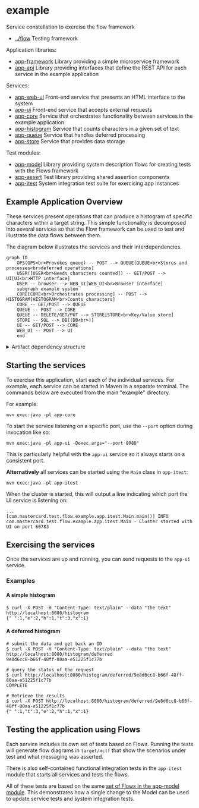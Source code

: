 
<!-- title start -->

# example

Service constellation to exercise the flow framework



 * [../flow](https://github.com/Mastercard/flow) Testing framework

 Application libraries:
 
 * [app-framework](app-framework) Library providing a simple microservice framework
 * [app-api](app-api) Library providing interfaces that define the REST API for each service in the example application

Services:

 * [app-web-ui](app-web-ui) Front-end service that presents an HTML interface to the system
 * [app-ui](app-ui) Front-end service that accepts external requests
 * [app-core](app-core) Service that orchestrates functionality between services in the example application
 * [app-histogram](app-histogram) Service that counts characters in a given set of text
 * [app-queue](app-queue) Service that handles deferred processing
 * [app-store](app-store) Service that provides data storage

Test modules:

 * [app-model](app-model) Library providing system description flows for creating tests with the Flows framework
 * [app-assert](app-assert) Test library providing shared assertion components
 * [app-itest](app-itest) System integration test suite for exercising app instances

<!-- title end -->

## Example Application Overview

These services present operations that can produce a histogram of specific
characters within a target string. This simple functionality is decomposed
into several services so that the Flow framework can be used to test and illustrate
the data flows between them.

The diagram below illustrates the services and their interdependencies.

<!-- system_diagram_start -->

```mermaid
graph TD
    OPS(OPS<br>Provokes queue) -- POST --> QUEUE[QUEUE<br>Stores and processes<br>deferred operations]
    USER([USER<br>Needs characters counted]) -- GET/POST --> UI[UI<br>HTTP interface]
    USER -- browser --> WEB_UI[WEB_UI<br>Browser interface]
    subgraph example system
    CORE[CORE<br>Orchestrates processing] -- POST --> HISTOGRAM[HISTOGRAM<br>Counts characters]
    CORE -- GET/POST --> QUEUE
    QUEUE -- POST --> CORE
    QUEUE -- DELETE/GET/PUT --> STORE[STORE<br>Key/Value store]
    STORE -- SQL --> DB[(DB<br>)]
    UI -- GET/POST --> CORE
    WEB_UI -- POST --> UI
    end
```

<!-- system_diagram_end -->

<details>
<summary>Artifact dependency structure</summary>
    Solid lines are <code>compile</code>-scope dependencies, dotted are <code>test</code>-scope.

<!-- start_module_diagram:example -->

```mermaid
graph LR
  subgraph core
    builder[<a href='../builder'>builder</a>]
    model[<a href='../model'>model</a>]
  end
  subgraph message
    message-http[<a href='../message/message-http'>message-http</a>]
    message-json[<a href='../message/message-json'>message-json</a>]
    message-sql[<a href='../message/message-sql'>message-sql</a>]
    message-text[<a href='../message/message-text'>message-text</a>]
    message-web[<a href='../message/message-web'>message-web</a>]
  end
  subgraph validation
    validation-junit5[<a href='../validation/validation-junit5'>validation-junit5</a>]
    coppice[<a href='../validation/coppice'>coppice</a>]
  end
  subgraph assert
    assert-junit5[<a href='../assert/assert-junit5'>assert-junit5</a>]
    duct[<a href='../report/duct'>duct</a>]
  end
  subgraph example
    app-api[<a href='app-api'>app-api</a>]
    app-assert[<a href='app-assert'>app-assert</a>]
    app-core[<a href='app-core'>app-core</a>]
    app-framework[<a href='app-framework'>app-framework</a>]
    app-histogram[<a href='app-histogram'>app-histogram</a>]
    app-itest[<a href='app-itest'>app-itest</a>]
    app-model[<a href='app-model'>app-model</a>]
    app-queue[<a href='app-queue'>app-queue</a>]
    app-store[<a href='app-store'>app-store</a>]
    app-ui[<a href='app-ui'>app-ui</a>]
    app-web-ui[<a href='app-web-ui'>app-web-ui</a>]
  end
  app-api --> app-web-ui
  app-api --> app-ui
  app-api --> app-core
  app-api --> app-histogram
  app-api --> app-queue
  app-api --> app-store
  app-api --> app-model
  app-assert -.-> app-web-ui
  app-assert -.-> app-ui
  app-assert -.-> app-core
  app-assert -.-> app-histogram
  app-assert -.-> app-queue
  app-assert -.-> app-store
  app-assert -.-> app-itest
  app-core --> app-itest
  app-framework --> app-api
  app-histogram --> app-itest
  app-model --> app-assert
  app-queue --> app-itest
  app-store --> app-itest
  app-ui --> app-itest
  app-web-ui --> app-itest
  assert-junit5 --> app-assert
  builder --> app-model
  coppice -.-> app-model
  duct --> app-assert
  message-http --> app-model
  message-json --> app-model
  message-sql --> app-model
  message-text --> app-model
  message-web --> app-model
  model --> app-model
  validation-junit5 -.-> app-model

  %% keeps subgraphs positioned correctly
  core ~~~ message
  message ~~~ validation
  validation ~~~ assert
```

<!-- end_module_diagram -->
</details>

## Starting the services

To exercise this application, start each of the individual services.
For example, each service can be started in Maven in a separate terminal.
The commands below are executed from the main "example" directory.

For example:

```shell
mvn exec:java -pl app-core
```

To start the service listening on a specific port, use
the `--port` option during invocation like so:

```shell
mvn exec:java -pl app-ui -Dexec.args="--port 8080"
```

This is particularly helpful with the `app-ui` service so it always
starts on a consistent port.

**Alternatively** all services can be started using the `Main` class
in `app-itest`:

```shell
mvn exec:java -pl app-itest
```

When the cluster is started, this will output a line indicating which
port the UI service is listening on:

```
...
[com.mastercard.test.flow.example.app.itest.Main.main()] INFO com.mastercard.test.flow.example.app.itest.Main - Cluster started with UI on port 60783
```


## Exercising the services

Once the services are up and running, you can send requests to the `app-ui` service.

### Examples

#### A simple histogram

```shell
$ curl -X POST -H "Content-Type: text/plain" --data "the text" http://localhost:8080/histogram
{" ":1,"e":2,"h":1,"t":3,"x":1}
```

#### A deferred histogram

```shell
# submit the data and get back an ID
$ curl -X POST -H "Content-Type: text/plain" --data "the text" http://localhost:8080/histogram/deferred
9e8d6cc8-b66f-48ff-80aa-e51225f1c77b

# query the status of the request
$ curl http://localhost:8080/histogram/deferred/9e8d6cc8-b66f-48ff-80aa-e51225f1c77b
COMPLETE

# Retrieve the results
$ curl -X POST http://localhost:8080/histogram/deferred/9e8d6cc8-b66f-48ff-80aa-e51225f1c77b
{" ":1,"t":3,"e":2,"h":1,"x":1}
```

## Testing the application using Flows

Each service includes its own set of tests based on Flows. Running the tests
will generate flow diagrams in `target/mctf` that show the scenarios under
test and what messaging was asserted.

There is also self-contained functional integration tests in the `app-itest`
module that starts all services and tests the flows.

All of these tests are based on the same 
[set of Flows in the app-model module](app-model).
This demonstrates how a single change to the Model can be used to update service
tests and system integration tests.
